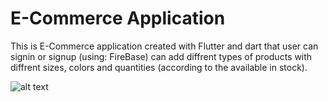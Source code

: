 # E-Commerce Application

This is E-Commerce application created with Flutter and dart that user can signin or signup (using: FireBase) can add diffrent types of products with diffrent sizes, colors and quantities (according to the available in stock).

![alt text](https://github.com/youssif-khairy/ecommerce_app/blob/master/image.jpg?raw=true)


